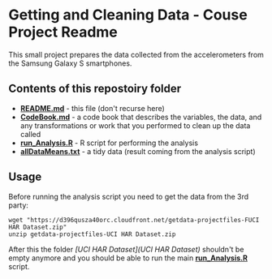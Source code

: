 # Getting and Cleaning Data - Couse Project Readme

This small project prepares the data collected from the accelerometers from the Samsung Galaxy S smartphones.

## Contents of this repostoiry folder

* **[README.md](README.md)** - this file (don't recurse here)
* **[CodeBook.md](CodeBook.md)** - a code book that describes the variables, the data, and any transformations or work that you performed to clean up the data called 
* **[run_Analysis.R](run_Analysis.R)** - R script for performing the analysis
* **[allDataMeans.txt](allDataMeans.txt)** -  a tidy data (result coming from the analysis script)

## Usage

Before running the analysis script you need to get the data from the 3rd party:

    wget "https://d396qusza40orc.cloudfront.net/getdata-projectfiles-FUCI HAR Dataset.zip"
    unzip getdata-projectfiles-UCI HAR Dataset.zip

After this the folder *[UCI HAR Dataset](UCI HAR Dataset)* shouldn't be empty anymore and you should be able to run the main **[run_Analysis.R](run_Analysis.R)** script.